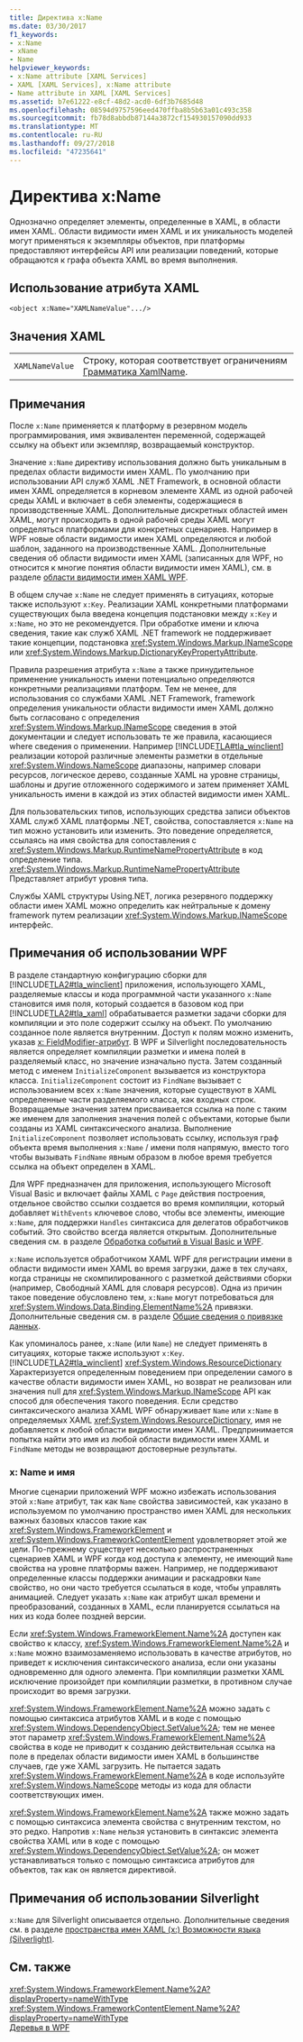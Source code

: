 ```yaml
---
title: Директива x:Name
ms.date: 03/30/2017
f1_keywords:
- x:Name
- xName
- Name
helpviewer_keywords:
- x:Name attribute [XAML Services]
- XAML [XAML Services], x:Name attribute
- Name attribute in XAML [XAML Services]
ms.assetid: b7e61222-e8cf-48d2-acd0-6df3b7685d48
ms.openlocfilehash: 08594d9757596eed470ffba8b5b63a01c493c358
ms.sourcegitcommit: fb78d8abbdb87144a3872cf154930157090dd933
ms.translationtype: MT
ms.contentlocale: ru-RU
ms.lasthandoff: 09/27/2018
ms.locfileid: "47235641"
---
```

# <a name="xname-directive"></a>Директива x:Name
Однозначно определяет элементы, определенные в XAML, в области имен XAML. Области видимости имен XAML и их уникальность моделей могут применяться к экземпляры объектов, при платформы предоставляют интерфейсы API или реализации поведений, которые обращаются к графа объекта XAML во время выполнения.  
  
## <a name="xaml-attribute-usage"></a>Использование атрибута XAML  
  
```xaml  
<object x:Name="XAMLNameValue".../>  
```  
  
## <a name="xaml-values"></a>Значения XAML  
  
|||  
|-|-|  
|`XAMLNameValue`|Строку, которая соответствует ограничениям [Грамматика XamlName](../../../docs/framework/xaml-services/xamlname-grammar.md).|  
  
## <a name="remarks"></a>Примечания  
 После `x:Name` применяется к платформу в резервном модель программирования, имя эквивалентен переменной, содержащей ссылку на объект или экземпляр, возвращаемый конструктор.  
  
 Значение `x:Name` директиву использования должно быть уникальным в пределах области видимости имен XAML. По умолчанию при использовании API служб XAML .NET Framework, в основной области имен XAML определяется в корневом элементе XAML из одной рабочей среды XAML и включает в себя элементы, содержащиеся в производственные XAML. Дополнительные дискретных областей имен XAML, могут происходить в одной рабочей среды XAML могут определяться платформами для конкретных сценариев. Например в WPF новые области видимости имен XAML определяются и любой шаблон, заданного на производственные XAML. Дополнительные сведения об области видимости имен XAML (записанных для WPF, но относится к многие понятия области видимости имен XAML), см. в разделе [области видимости имен XAML WPF](../../../docs/framework/wpf/advanced/wpf-xaml-namescopes.md).  
  
 В общем случае `x:Name` не следует применять в ситуациях, которые также используют `x:Key`. Реализации XAML конкретными платформами существующих была введена концепция подстановки между `x:Key` и `x:Name`, но это не рекомендуется. При обработке имени и ключа сведения, такие как служб XAML .NET framework не поддерживает такие концепции, подстановка <xref:System.Windows.Markup.INameScope> или <xref:System.Windows.Markup.DictionaryKeyPropertyAttribute>.  
  
 Правила разрешения атрибута `x:Name` а также принудительное применение уникальность имени потенциально определяются конкретными реализациями платформ. Тем не менее, для использования со службами XAML .NET Framework, framework определения уникальности области видимости имен XAML должно быть согласовано с определения <xref:System.Windows.Markup.INameScope> сведения в этой документации и следует использовать те же правила, касающиеся where сведения о применении. Например [!INCLUDE[TLA#tla_winclient](../../../includes/tlasharptla-winclient-md.md)] реализации которой различные элементы разметки в отдельные <xref:System.Windows.NameScope> диапазоны, например словари ресурсов, логическое дерево, созданные XAML на уровне страницы, шаблоны и другие отложенного содержимого и затем применяет XAML уникальность имени в каждой из этих областей видимости имен XAML.  
  
 Для пользовательских типов, использующих средства записи объектов XAML служб XAML платформы .NET, свойства, сопоставляется `x:Name` на тип можно установить или изменить. Это поведение определяется, ссылаясь на имя свойства для сопоставления с <xref:System.Windows.Markup.RuntimeNamePropertyAttribute> в код определение типа.  <xref:System.Windows.Markup.RuntimeNamePropertyAttribute> Представляет атрибут уровня типа.  
  
 Службы XAML структуры Using.NET, логика резервного поддержку области имен XAML можно определить как нейтральные к домену framework путем реализации <xref:System.Windows.Markup.INameScope> интерфейс.  
  
## <a name="wpf-usage-notes"></a>Примечания об использовании WPF  
 В разделе стандартную конфигурацию сборки для [!INCLUDE[TLA2#tla_winclient](../../../includes/tla2sharptla-winclient-md.md)] приложения, использующего XAML, разделяемые классы и кода программной части указанного `x:Name` становится имя поля, который создается в базовом код при [!INCLUDE[TLA2#tla_xaml](../../../includes/tla2sharptla-xaml-md.md)] обрабатывается разметки задачи сборки для компиляции и это поле содержит ссылку на объект. По умолчанию созданное поле является внутренним. Доступ к полям можно изменить, указав [x: FieldModifier-атрибут](../../../docs/framework/xaml-services/x-fieldmodifier-directive.md). В WPF и Silverlight последовательность является определяет компиляции разметки и имена полей в разделяемый класс, но значение изначально пуста. Затем созданный метод с именем `InitializeComponent` вызывается из конструктора класса. `InitializeComponent` состоит из `FindName` вызывает с использованием всех `x:Name` значения, которые существуют в XAML определенные части разделяемого класса, как входных строк. Возвращаемые значения затем присваивается ссылка на поле с таким же именем для заполнения значения полей с объектами, которые были созданы из XAML синтаксического анализа. Выполнение `InitializeComponent` позволяет использовать ссылку, используя граф объекта время выполнения `x:Name` / имени поля напрямую, вместо того чтобы вызывать `FindName` явным образом в любое время требуется ссылка на объект определен в XAML.  
  
 Для WPF предназначен для приложения, использующего Microsoft Visual Basic и включает файлы XAML с `Page` действия построения, отдельное свойство ссылки создается во время компиляции, который добавляет `WithEvents` ключевое слово, чтобы все элементы, имеющие `x:Name`, для поддержки `Handles` синтаксиса для делегатов обработчиков событий. Это свойство всегда является открытым. Дополнительные сведения см. в разделе [Обработка событий в Visual Basic и WPF](../../../docs/framework/wpf/advanced/visual-basic-and-wpf-event-handling.md).  
  
 `x:Name` используется обработчиком XAML WPF для регистрации имени в области видимости имен XAML во время загрузки, даже в тех случаях, когда страницы не скомпилированного с разметкой действиями сборки (например, Свободный XAML для словаря ресурсов). Одна из причин такое поведение обусловлено тем, `x:Name` могут потребоваться для <xref:System.Windows.Data.Binding.ElementName%2A> привязки. Дополнительные сведения см. в разделе [Общие сведения о привязке данных](../../../docs/framework/wpf/data/data-binding-overview.md).  
  
 Как упоминалось ранее, `x:Name` (или `Name`) не следует применять в ситуациях, которые также используют `x:Key`. [!INCLUDE[TLA2#tla_winclient](../../../includes/tla2sharptla-winclient-md.md)] <xref:System.Windows.ResourceDictionary> Характеризуется определенным поведением при определении самого в качестве области видимости имен XAML, но возврат не реализован или значения null для <xref:System.Windows.Markup.INameScope> API как способ для обеспечения такого поведения. Если средство синтаксического анализа XAML WPF обнаруживает `Name` или `x:Name` в определяемых XAML <xref:System.Windows.ResourceDictionary>, имя не добавляется к любой области видимости имен XAML. Предпринимается попытка найти это имя из любой области видимости имен XAML и `FindName` методы не возвращают достоверные результаты.  
  
### <a name="xname-and-name"></a>x: Name и имя  
 Многие сценарии приложений WPF можно избежать использования этой `x:Name` атрибут, так как `Name` свойства зависимостей, как указано в используемом по умолчанию пространство имен XAML для нескольких важных базовых классов такие как <xref:System.Windows.FrameworkElement> и <xref:System.Windows.FrameworkContentElement> удовлетворяет этой же цели. По-прежнему существует несколько распространенных сценариев XAML и WPF когда код доступа к элементу, не имеющий `Name` свойства на уровне платформы важен. Например, не поддерживают определенные классы поддержки анимации и раскадровки `Name` свойство, но они часто требуется ссылаться в коде, чтобы управлять анимацией. Следует указать `x:Name` как атрибут шкал времени и преобразований, созданных в XAML, если планируется ссылаться на них из кода более поздней версии.  
  
 Если <xref:System.Windows.FrameworkElement.Name%2A> доступен как свойство к классу, <xref:System.Windows.FrameworkElement.Name%2A> и `x:Name` можно взаимозаменяемо использовать в качестве атрибутов, но приведет к исключения синтаксического анализа, если они указаны одновременно для одного элемента. При компиляции разметки XAML исключение произойдет при компиляции разметки, в противном случае происходит во время загрузки.  
  
 <xref:System.Windows.FrameworkElement.Name%2A> можно задать с помощью синтаксиса атрибутов XAML и в коде с помощью <xref:System.Windows.DependencyObject.SetValue%2A>; тем не менее этот параметр <xref:System.Windows.FrameworkElement.Name%2A> свойства в коде не приводит к созданию действительная ссылка на поле в пределах области видимости имен XAML в большинстве случаев, где уже XAML загрузить. Не пытается задать <xref:System.Windows.FrameworkElement.Name%2A> в коде используйте <xref:System.Windows.NameScope> методы из кода для области соответствующих имен.  
  
 <xref:System.Windows.FrameworkElement.Name%2A> также можно задать с помощью синтаксиса элемента свойства с внутренним текстом, но это редко. Напротив `x:Name` нельзя установить в синтаксис элемента свойства XAML или в коде с помощью <xref:System.Windows.DependencyObject.SetValue%2A>; он может устанавливаться только с помощью синтаксиса атрибутов для объектов, так как он является директивой.  
  
## <a name="silverlight-usage-notes"></a>Примечания об использовании Silverlight  
 `x:Name` для Silverlight описывается отдельно. Дополнительные сведения см. в разделе [пространства имен XAML (x:) Возможности языка (Silverlight)](https://go.microsoft.com/fwlink/?LinkId=199081).  
  
## <a name="see-also"></a>См. также  
 <xref:System.Windows.FrameworkElement.Name%2A?displayProperty=nameWithType>  
 <xref:System.Windows.FrameworkContentElement.Name%2A?displayProperty=nameWithType>  
 [Деревья в WPF](../../../docs/framework/wpf/advanced/trees-in-wpf.md)
